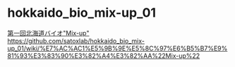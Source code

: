 # hokkaido_bio_mix-up_01
[第一回北海道バイオ"Mix-up"](https://github.com/satoxlab/hokkaido_bio_mix-up_01/wiki/%E7%AC%AC1%E5%9B%9E%E5%8C%97%E6%B5%B7%E9%81%93%E3%83%90%E3%82%A4%E3%82%AA%22Mix-up%22)　https://github.com/satoxlab/hokkaido_bio_mix-up_01/wiki/%E7%AC%AC1%E5%9B%9E%E5%8C%97%E6%B5%B7%E9%81%93%E3%83%90%E3%82%A4%E3%82%AA%22Mix-up%22

